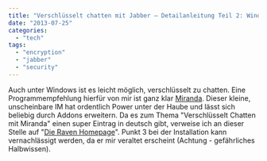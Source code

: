 ```yaml
---
title: "Verschlüsselt chatten mit Jabber – Detailanleitung Teil 2: Windows"
date: "2013-07-25"
categories: 
  - "tech"
tags: 
  - "encryption"
  - "jabber"
  - "security"
---
```


Auch unter Windows ist es leicht möglich, verschlüsselt zu chatten. Eine Programmempfehlung hierfür von mir ist ganz klar [Miranda](http://www.miranda-im.org/). Dieser kleine, unscheinbare IM hat ordentlich Power unter der Haube und lässt sich beliebig durch Addons erweitern. Da es zum Thema "Verschlüsselt Chatten mit Miranda" einen super Eintrag in deutsch gibt, verweise ich an dieser Stelle auf "[Die Raven Homepage](http://hp.kairaven.de/jabber/jabber11.html)". Punkt 3 bei der Installation kann vernachlässigt werden, da er mir veraltet erscheint (Achtung - gefährliches Halbwissen).
